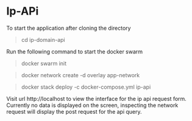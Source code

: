 # Ip-APi

To start the application after cloning the directory

> cd ip-domain-api

Run the following command to start the docker swarm

> docker swarm init

> docker network create -d overlay app-network

> docker stack deploy -c docker-compose.yml ip-api

Visit url http://localhost to view the interface for the ip api request form. Currently no data is displayed on the screen, inspecting the network request will display the post request for the api query.
